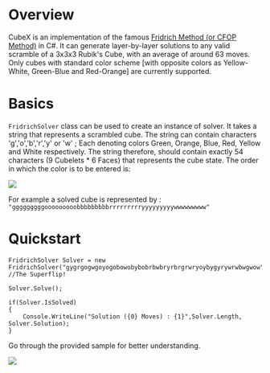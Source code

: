 # Overview

CubeX is an implementation of the famous [Fridrich Method (or CFOP Method)](https://en.wikipedia.org/wiki/CFOP_Method) in C#. It can generate layer-by-layer solutions to any valid scramble of a 3x3x3 Rubik's Cube, with an average of around 63 moves. Only cubes with standard color scheme [with opposite colors as Yellow-White, Green-Blue and Red-Orange] are currently supported.

# Basics

`FridrichSolver` class can be used to create an instance of solver. It takes a string that represents a scrambled cube. The string can contain characters 'g','o','b','r','y' or 'w' ; Each denoting colors Green, Orange, Blue, Red, Yellow and White respectively. The string therefore, should contain exactly 54 characters (9 Cubelets * 6 Faces) that represents the cube state. The order in which the color is to be entered is:

![](https://i.imgur.com/pR2Zkia.png)

For example a solved cube is represented by : `"gggggggggooooooooobbbbbbbbbrrrrrrrrryyyyyyyyywwwwwwwww"`

# Quickstart

    FridrichSolver Solver = new FridrichSolver("gygrgogwgoyogobowobybobrbwbryrbrgrwryoybygyrywrwbwgwow"); //The Superflip!

    Solver.Solve();

    if(Solver.IsSolved)
    {
        Console.WriteLine("Solution ({0} Moves) : {1}",Solver.Length, Solver.Solution);
    }

Go through the provided sample for better understanding.

![](https://i.imgur.com/VlMntOB.png)

